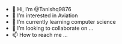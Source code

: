 - 👋 Hi, I’m @Tanishq9876
- 👀 I’m interested in Aviation
- 🌱 I’m currently learning computer science
- 💞️ I’m looking to collaborate on ...
- 📫 How to reach me ...

<!---
Tanishq9876/Tanishq9876 is a ✨ special ✨ repository because its `README.md` (this file) appears on your GitHub profile.
You can click the Preview link to take a look at your changes.
--->
